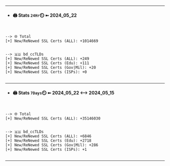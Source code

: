 

---
- #### 🖨️ **Stats** `24Hr`⏲️ ➼ 2024_05_22
```console


--> 🌐 Total
[+] New/ReNewed SSL Certs (ALL): +1014669


--> 🇧🇩 bd_ccTLDs
[+] New/ReNewed SSL Certs (ALL): +249
[+] New/ReNewed SSL Certs (Edu): +111
[+] New/ReNewed SSL Certs (Gov|Mil): +20
[+] New/ReNewed SSL Certs (ISPs): +0


```

---
- #### 🖨️ **Stats** `7Days`⏲️ ➼ 2024_05_22 <--> 2024_05_15
```console


--> 🌐 Total
[+] New/ReNewed SSL Certs (ALL): +35146030


--> 🇧🇩 bd_ccTLDs
[+] New/ReNewed SSL Certs (ALL): +6846
[+] New/ReNewed SSL Certs (Edu): +2718
[+] New/ReNewed SSL Certs (Gov|Mil): +286
[+] New/ReNewed SSL Certs (ISPs): +1


```

---

